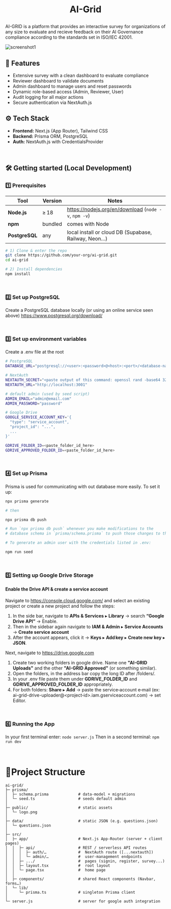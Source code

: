 # <p align="center">AI-Grid</p>

AI-GRID is a platform that provides an interactive survey for organizations of any size to evaluate and recieve feedback on their AI Governance compliance according to the standards set in ISO/IEC 42001.

![screenshot1](https://github.com/user-attachments/assets/7015eddb-00e7-4d52-b264-a309c1a9777b)

## 🚀 Features

- Extensive survey with a clean dashboard to evaluate compliance
- Reviewer dashboard to validate documents
- Admin dashboard to manage users and reset passwords
- Dynamic role-based access (Admin, Reviewer, User)
- Audit logging for all major actions
- Secure authentication via NextAuth.js

## ⚙ Tech Stack

- **Frontend:** Next.js (App Router), Tailwind CSS
- **Backend:** Prisma ORM, PostgreSQL
- **Auth:** NextAuth.js with CredentialsProvider

<br/>

## 🛠️ Getting started (Local Development)

### 1️⃣ Prerequisites

| Tool          | Version | Notes                                                   |
|---------------|---------|---------------------------------------------------------|
| **Node.js**   | ≥ 18    | <https://nodejs.org/en/download> (`node -v`, `npm -v`)  |
| **npm**       | bundled | comes with Node                                         |
| **PostgreSQL**| any     | local install or cloud DB (Supabase, Railway, Neon…)    |

```bash
# 1) Clone & enter the repo
git clone https://github.com/your‑org/ai‑grid.git
cd ai‑grid

# 2) Install dependencies
npm install
```

<br/>

### 2️⃣ Set up PostgreSQL
Create a PostgreSQL database locally (or using an online service seen above)
https://www.postgresql.org/download/

<br/>

### 3️⃣ Set up environment variables

Create a .env file at the root 
```bash
# PostgreSQL
DATABASE_URL="postgresql://<user>:<password>@<host>:<port>/<database-name>"

# NextAuth
NEXTAUTH_SECRET="<paste output of this command: openssl rand -base64 32 OR visit https://string-gen.vercel. and copy from there>"
NEXTAUTH_URL="http://localhost:3001"

# default admin (used by seed script)
ADMIN_EMAIL="admin@email.com"
ADMIN_PASSWORD="password"

# Google Drive
GOOGLE_SERVICE_ACCOUNT_KEY='{
  "type": "service_account",
  "project_id": "...",
  ...
}'

GDRIVE_FOLDER_ID=<paste_folder_id_here>
GDRIVE_APPROVED_FOLDER_ID=<paste_folder_id_here>
```

<br/>

### 4️⃣ Set up Prisma
Prisma is used for communicating with out database more easily.
To set it up:

```bash
npx prisma generate

# then

npx prisma db push

# Run `npx prisma db push` whenever you make modifications to the
# database schema in `prisma/schema.prisma` to push those changes to the database.

# To generate an admin user with the credentials listed in .env:

npm run seed
```

<br/>

### 5️⃣ Setting up Google Drive Storage 

#### Enable the Drive API & create a service account
Navigate to https://console.cloud.google.com/ and select an existing project or create a new project and follow the steps:
1. In the side bar, navigate to **APIs & Services** ▸ **Library** → search **“Google Drive API”** → Enable.
2. Then in the sidebar again navigate to **IAM & Admin** ▸ **Service Accounts** → **Create service account**
3. After the account appears, click it → **Keys** ▸ **Add key** ▸ **Create new key** ▸ **JSON**.

Next, navigate to https://drive.google.com
1. Create two working folders in google drive. Name one **"AI-GRID Uploads"** and the other **"AI-GRID Approved"** (or something similar).
2. Open the folders, in the address bar copy the long ID after /folders/.
3. In your .env file paste them under **GDRIVE_FOLDER_ID** and **GDRIVE_APPROVED_FOLDER_ID** appropriately. 
4. For both folders: **Share** ▸ **Add** → paste the service‑account e‑mail
(ex: ai-grid-drive-uploader@<project‑id>.iam.gserviceaccount.com) → set Editor.

<br/>

### 6️⃣ Running the App
In your first terminal enter:
```node server.js```
Then in a second terminal:
```npm run dev```

<br/>

# 📂Project Structure

```
ai-grid/
├─ prisma/
│  ├─ schema.prisma             # data‑model + migrations
│  └─ seed.ts                   # seeds default admin
│
├─ public/                      # static assets
│  └─ logo.png                  
│
├─ data/                        # static JSON (e.g. questions.json)
│  └─ questions.json
│
├─ src/
│  ├─ app/                      # Next.js App‑Router (server + client pages)
│  │  ├─ api/                   # REST / serverless API routes
│  │  │  ├─ auth/…              #  NextAuth route ([...nextauth])
│  │  │  └─ admin/…             #  user‑management endpoints
│  │  ├─ .../                   #  pages (signin, register, survey...)
│  │  ├─ layout.tsx             #  root layout
│  │  └─ page.tsx               #  home page
│  │
│  ├─ components/               # shared React components (Navbar, forms…)
│  └─ lib/
│     └─ prisma.ts              # singleton Prisma client
│  
└─ server.js                    # server for google auth integration

```

